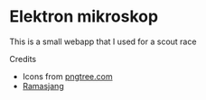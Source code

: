 # Elektron mikroskop

This is a small webapp that I used for a scout race

Credits
* Icons from [pngtree.com](https://pngtree.com/freepng/hand-drawn-cartoon-image-of-bacterial-virus-microbial-coronavirus-infection_5334174.html)
* [Ramasjang](https://www.dr.dk/ramasjang)
